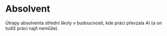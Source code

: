 # Absolvent

Útrapy absolventa střední školy v budoucnosti, kde práci převzala AI (a on tudíž práci najít nemůže).
